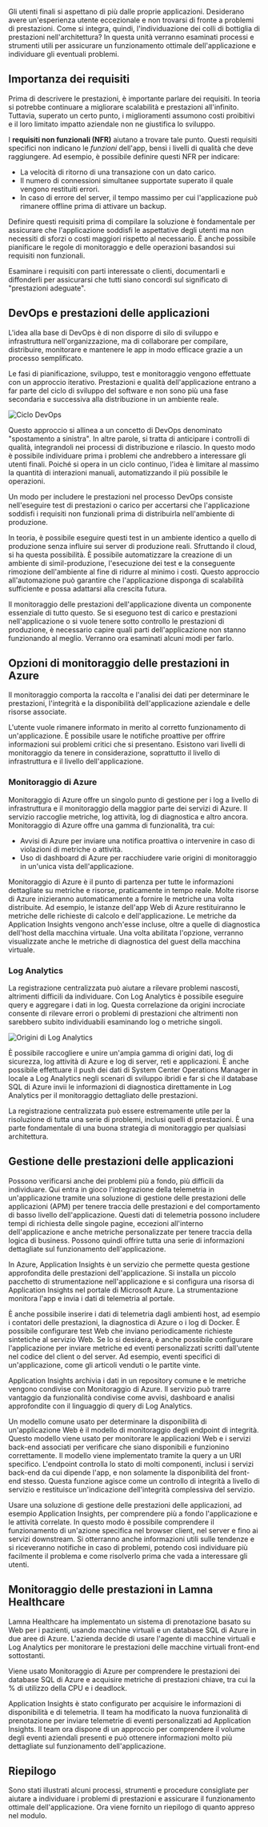 Gli utenti finali si aspettano di più dalle proprie applicazioni. Desiderano avere un'esperienza utente eccezionale e non trovarsi di fronte a problemi di prestazioni. Come si integra, quindi, l'individuazione dei colli di bottiglia di prestazioni nell'architettura? In questa unità verranno esaminati processi e strumenti utili per assicurare un funzionamento ottimale dell'applicazione e individuare gli eventuali problemi.

## <a name="importance-of-requirements"></a>Importanza dei requisiti

Prima di descrivere le prestazioni, è importante parlare dei requisiti. In teoria si potrebbe continuare a migliorare scalabilità e prestazioni all'infinito. Tuttavia, superato un certo punto, i miglioramenti assumono costi proibitivi e il loro limitato impatto aziendale non ne giustifica lo sviluppo. 

I **requisiti non funzionali (NFR)** aiutano a trovare tale punto. Questi requisiti specifici non indicano le *funzioni* dell'app, bensì i livelli di qualità che deve raggiungere. Ad esempio, è possibile definire questi NFR per indicare: 

- La velocità di ritorno di una transazione con un dato carico.
- Il numero di connessioni simultanee supportate superato il quale vengono restituiti errori.
- In caso di errore del server, il tempo massimo per cui l'applicazione può rimanere offline prima di attivare un backup.

Definire questi requisiti prima di compilare la soluzione è fondamentale per assicurare che l'applicazione soddisfi le aspettative degli utenti ma non necessiti di sforzi o costi maggiori rispetto al necessario. È anche possibile pianificare le regole di monitoraggio e delle operazioni basandosi sui requisiti non funzionali. 

Esaminare i requisiti con parti interessate o clienti, documentarli e diffonderli per assicurarsi che tutti siano concordi sul significato di "prestazioni adeguate".

## <a name="devops-and-application-performance"></a>DevOps e prestazioni delle applicazioni

L'idea alla base di DevOps è di non disporre di silo di sviluppo e infrastruttura nell'organizzazione, ma di collaborare per compilare, distribuire, monitorare e mantenere le app in modo efficace grazie a un processo semplificato.

Le fasi di pianificazione, sviluppo, test e monitoraggio vengono effettuate con un approccio iterativo. Prestazioni e qualità dell'applicazione entrano a far parte del ciclo di sviluppo del software e non sono più una fase secondaria e successiva alla distribuzione in un ambiente reale.

![Ciclo DevOps](../media/devops-cycle.png)

Questo approccio si allinea a un concetto di DevOps denominato "spostamento a sinistra". In altre parole, si tratta di anticipare i controlli di qualità, integrandoli nei processi di distribuzione e rilascio. In questo modo è possibile individuare prima i problemi che andrebbero a interessare gli utenti finali. Poiché si opera in un ciclo continuo, l'idea è limitare al massimo la quantità di interazioni manuali, automatizzando il più possibile le operazioni. 

Un modo per includere le prestazioni nel processo DevOps consiste nell'eseguire test di prestazioni o carico per accertarsi che l'applicazione soddisfi i requisiti non funzionali prima di distribuirla nell'ambiente di produzione.

In teoria, è possibile eseguire questi test in un ambiente identico a quello di produzione senza influire sui server di produzione reali. Sfruttando il cloud, si ha questa possibilità. È possibile automatizzare la creazione di un ambiente di simil-produzione, l'esecuzione dei test e la conseguente rimozione dell'ambiente al fine di ridurre al minimo i costi. Questo approccio all'automazione può garantire che l'applicazione disponga di scalabilità sufficiente e possa adattarsi alla crescita futura.

Il monitoraggio delle prestazioni dell'applicazione diventa un componente essenziale di tutto questo. Se si eseguono test di carico e prestazioni nell'applicazione o si vuole tenere sotto controllo le prestazioni di produzione, è necessario capire quali parti dell'applicazione non stanno funzionando al meglio. Verranno ora esaminati alcuni modi per farlo.

## <a name="performance-monitoring-options-in-azure"></a>Opzioni di monitoraggio delle prestazioni in Azure

Il monitoraggio comporta la raccolta e l'analisi dei dati per determinare le prestazioni, l'integrità e la disponibilità dell'applicazione aziendale e delle risorse associate.

L'utente vuole rimanere informato in merito al corretto funzionamento di un'applicazione. È possibile usare le notifiche proattive per offrire informazioni sui problemi critici che si presentano. Esistono vari livelli di monitoraggio da tenere in considerazione, soprattutto il livello di infrastruttura e il livello dell'applicazione.

### <a name="azure-monitor"></a>Monitoraggio di Azure

Monitoraggio di Azure offre un singolo punto di gestione per i log a livello di infrastruttura e il monitoraggio della maggior parte dei servizi di Azure. Il servizio raccoglie metriche, log attività, log di diagnostica e altro ancora. Monitoraggio di Azure offre una gamma di funzionalità, tra cui:

- Avvisi di Azure per inviare una notifica proattiva o intervenire in caso di violazioni di metriche o attività.
- Uso di dashboard di Azure per racchiudere varie origini di monitoraggio in un'unica vista dell'applicazione.

Monitoraggio di Azure è il punto di partenza per tutte le informazioni dettagliate su metriche e risorse, praticamente in tempo reale. Molte risorse di Azure inizieranno automaticamente a fornire le metriche una volta distribuite. Ad esempio, le istanze dell'app Web di Azure restituiranno le metriche delle richieste di calcolo e dell'applicazione. Le metriche da Application Insights vengono anch'esse incluse, oltre a quelle di diagnostica dell'host della macchina virtuale. Una volta abilitata l'opzione, verranno visualizzate anche le metriche di diagnostica del guest della macchina virtuale.

### <a name="log-analytics"></a>Log Analytics

La registrazione centralizzata può aiutare a rilevare problemi nascosti, altrimenti difficili da individuare. Con Log Analytics è possibile eseguire query e aggregare i dati in log. Questa correlazione da origini incrociate consente di rilevare errori o problemi di prestazioni che altrimenti non sarebbero subito individuabili esaminando log o metriche singoli.

![Origini di Log Analytics](../media/log-analytics.png)

È possibile raccogliere e unire un'ampia gamma di origini dati, log di sicurezza, log attività di Azure e log di server, reti e applicazioni. È anche possibile effettuare il push dei dati di System Center Operations Manager in locale a Log Analytics negli scenari di sviluppo ibridi e far sì che il database SQL di Azure invii le informazioni di diagnostica direttamente in Log Analytics per il monitoraggio dettagliato delle prestazioni.

La registrazione centralizzata può essere estremamente utile per la risoluzione di tutta una serie di problemi, inclusi quelli di prestazioni. È una parte fondamentale di una buona strategia di monitoraggio per qualsiasi architettura.

## <a name="application-performance-management"></a>Gestione delle prestazioni delle applicazioni

Possono verificarsi anche dei problemi più a fondo, più difficili da individuare. Qui entra in gioco l'integrazione della telemetria in un'applicazione tramite una soluzione di gestione delle prestazioni delle applicazioni (APM) per tenere traccia delle prestazioni e del comportamento di basso livello dell'applicazione. Questi dati di telemetria possono includere tempi di richiesta delle singole pagine, eccezioni all'interno dell'applicazione e anche metriche personalizzate per tenere traccia della logica di business. Possono quindi offrire tutta una serie di informazioni dettagliate sul funzionamento dell'applicazione.

In Azure, Application Insights è un servizio che permette questa gestione approfondita delle prestazioni dell'applicazione. Si installa un piccolo pacchetto di strumentazione nell'applicazione e si configura una risorsa di Application Insights nel portale di Microsoft Azure. La strumentazione monitora l'app e invia i dati di telemetria al portale.

È anche possibile inserire i dati di telemetria dagli ambienti host, ad esempio i contatori delle prestazioni, la diagnostica di Azure o i log di Docker. È possibile configurare test Web che inviano periodicamente richieste sintetiche al servizio Web. Se lo si desidera, è anche possibile configurare l'applicazione per inviare metriche ed eventi personalizzati scritti dall'utente nel codice del client o del server. Ad esempio, eventi specifici di un'applicazione, come gli articoli venduti o le partite vinte.

Application Insights archivia i dati in un repository comune e le metriche vengono condivise con Monitoraggio di Azure. Il servizio può trarre vantaggio da funzionalità condivise come avvisi, dashboard e analisi approfondite con il linguaggio di query di Log Analytics.

Un modello comune usato per determinare la disponibilità di un'applicazione Web è il modello di monitoraggio degli endpoint di integrità. Questo modello viene usato per monitorare le applicazioni Web e i servizi back-end associati per verificare che siano disponibili e funzionino correttamente. Il modello viene implementato tramite la query a un URI specifico. L'endpoint controlla lo stato di molti componenti, inclusi i servizi back-end da cui dipende l'app, e non solamente la disponibilità del front-end stesso. Questa funzione agisce come un controllo di integrità a livello di servizio e restituisce un'indicazione dell'integrità complessiva del servizio.

Usare una soluzione di gestione delle prestazioni delle applicazioni, ad esempio Application Insights, per comprendere più a fondo l'applicazione e le attività correlate. In questo modo è possibile comprendere il funzionamento di un'azione specifica nel browser client, nel server e fino ai servizi downstream. Si otterranno anche informazioni utili sulle tendenze e si riceveranno notifiche in caso di problemi, potendo così individuare più facilmente il problema e come risolverlo prima che vada a interessare gli utenti.

## <a name="performance-monitoring-at-lamna-healthcare"></a>Monitoraggio delle prestazioni in Lamna Healthcare

Lamna Healthcare ha implementato un sistema di prenotazione basato su Web per i pazienti, usando macchine virtuali e un database SQL di Azure in due aree di Azure. L'azienda decide di usare l'agente di macchine virtuali e Log Analytics per monitorare le prestazioni delle macchine virtuali front-end sottostanti.

Viene usato Monitoraggio di Azure per comprendere le prestazioni dei database SQL di Azure e acquisire metriche di prestazioni chiave, tra cui la % di utilizzo della CPU e i deadlock.

Application Insights è stato configurato per acquisire le informazioni di disponibilità e di telemetria. Il team ha modificato la nuova funzionalità di prenotazione per inviare telemetrie di eventi personalizzati ad Application Insights. Il team ora dispone di un approccio per comprendere il volume degli eventi aziendali presenti e può ottenere informazioni molto più dettagliate sul funzionamento dell'applicazione.

## <a name="summary"></a>Riepilogo

Sono stati illustrati alcuni processi, strumenti e procedure consigliate per aiutare a individuare i problemi di prestazioni e assicurare il funzionamento ottimale dell'applicazione. Ora viene fornito un riepilogo di quanto appreso nel modulo.
